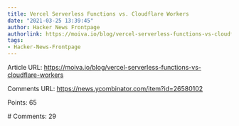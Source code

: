 ```yaml
---
title: Vercel Serverless Functions vs. Cloudflare Workers
date: "2021-03-25 13:39:45"
author: Hacker News Frontpage
authorlink: https://moiva.io/blog/vercel-serverless-functions-vs-cloudflare-workers
tags:
- Hacker-News-Frontpage
---
```


<p>Article URL: <a href="https://moiva.io/blog/vercel-serverless-functions-vs-cloudflare-workers">https://moiva.io/blog/vercel-serverless-functions-vs-cloudflare-workers</a></p>
<p>Comments URL: <a href="https://news.ycombinator.com/item?id=26580102">https://news.ycombinator.com/item?id=26580102</a></p>
<p>Points: 65</p>
<p># Comments: 29</p>
